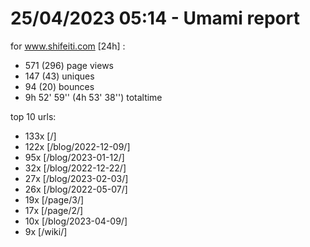 # 25/04/2023 05:14 - Umami report
for www.shifeiti.com [24h] :

 - 571 (296) page views
 - 147 (43) uniques
 - 94 (20) bounces
 - 9h 52' 59'' (4h 53' 38'') totaltime


top 10 urls:
 - 133x [/]
 - 122x [/blog/2022-12-09/]
 - 95x [/blog/2023-01-12/]
 - 32x [/blog/2022-12-22/]
 - 27x [/blog/2023-02-03/]
 - 26x [/blog/2022-05-07/]
 - 19x [/page/3/]
 - 17x [/page/2/]
 - 10x [/blog/2023-04-09/]
 - 9x [/wiki/]


